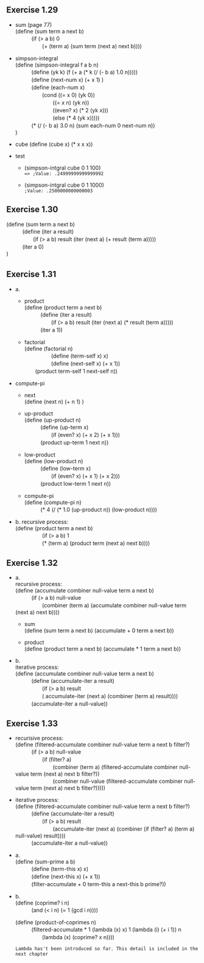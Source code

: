 ## Exercise 1.29
- sum (page 77)  
(define (sum term a next b)  
　　　(if (> a b) 0  
　　　　　(+ (term a) (sum term (next a) next b))))  
     
- simpson-integral  
(define (simpson-integral f a b n)  
　　　(define (yk k) (f (+ a (* k (/ (- b a) 1.0 n)))))  
　　　(define (next-num x) (+ x 1) )  
　　　(define (each-num x)  
　　　　　(cond ((= x 0) (yk 0))  
　　　　　　　((= x n) (yk n))  
　　　　　　　((even? x) (* 2 (yk x)))  
　　　　　　　(else (* 4 (yk x)))))  
　　　(* (/ (- b a) 3.0 n) (sum each-num 0 next-num n))  
)

- cube
(define (cube x) (* x x x))  

- test  
  - (simpson-intgral cube 0 1 100)  
  `=> ;Value: .24999999999999992`
  
  - (simpson-intgral cube 0 1 1000)  
  `;Value: .2500000000000003`  

## Exercise 1.30
(define (sum term a next b)  
　　　(define (iter a result)  
　　　　　(if (> a b) result (iter (next a) (+ result (term a)))))  
　　　(iter a 0)  
)

## Exercise 1.31　
- a.  
  - product  
  (define (product term a next b)  
　　　(define (iter a result)  
　　　　　(if (> a b) result (iter (next a) (* result (term a)))))  
　　　(iter a 1))  
   
  - factorial  
  (define (factorial n)  
  　　　　　(define (term-self x) x)  
  　　　　　(define (next-self x) (+ x 1))  
  　　(product term-self 1 next-self n))  
  
 - compute-pi  
   - next  
   (define (next n) (+ n 1) )  
   
   - up-product  
   (define (up-product n)  
   　　　(define (up-term x)  
   　　　　　(if (even?  x) (+ x 2) (+ x 1)))  
   　　　(product up-term 1 next n))  
   
   - low-product  
   (define (low-product n)    
   　　　(define (low-term x)  
   　　　　　(if (even?  x) (+ x 1) (+ x 2)))  
   　　　(product low-term 1 next n))  
   
   - compute-pi  
   (define (compute-pi n)  
   　　　(* 4 (/ (* 1.0 (up-product n)) (low-product n))))
   
- b.
recursive process:  
(define (product term a next b)  
　　　　　(if (> a b) 1  
　　　　　(* (term a) (product term (next a) next b))))  

## Exercise 1.32
- a.  
recursive process:  
(define (accumulate combiner null-value term a next b)  
　　　(if (> a b) null-value  
　　　　　(combiner (term a) (accumulate combiner null-value term (next a) next b))))  

  - sum  
  (define (sum term a next b) (accumulate + 0 term a next b))  
  
  - product  
  (define (product term a next b) (accumulate * 1 term a next b))  

- b.  
iterative process:  
(define (accumulate combiner null-value term a next b)  
　　　(define (accumulate-iter a result)  
　　　　　(if (> a b) result  
　　　　　( accumulate-iter (next a) (combiner (term a) result))))  
　　　(accumulate-iter a null-value))  

## Exercise 1.33
- recurisive process:  
(define (filtered-accumulate combiner null-value term a next b filter?)  
　　　(if (> a b) null-value  
　　　　　(if (filter? a)  
　　　　　　　(combiner (term a) (filtered-accumulate combiner null-value term (next a) next b filter?))  
　　　　　　　(combiner null-value (filtered-accumulate combiner null-value term (next a) next b filter?)))))  

- iterative process:  
(define (filtered-accumulate combiner null-value term a next b filter?)  
　　　(define (accumulate-iter a result)  
　　　　　(if (> a b) result  
　　　　　　　(accumulate-iter (next a) (combiner (if (filter? a) (term a) null-value) result))))  
　　　(accumulate-iter a null-value))  
   
- a.  
(define (sum-prime a b)  
　　　(define (term-this x) x)  
　　　(define (next-this x) (+ x 1))  
　　　(filter-accumulate + 0 term-this a next-this b prime?))  
   
- b.  
(define (coprime? i n)  
　　　(and (< i n) (= 1 (gcd i n))))  
   
   (define (product-of-coprimes n)  
　　　(filtered-accumulate * 1 (lambda (x) x) 1 (lambda (i) (+ i 1)) n  
　　　　　(lambda (x) (coprime? x n))))  
     
     `Lambda has't been introduced so far. This detail is included in the next chapter`
